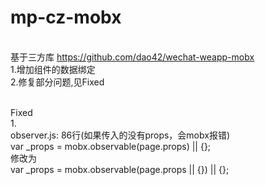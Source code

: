 # mp-cz-mobx
</br>基于三方库 https://github.com/dao42/wechat-weapp-mobx</br>
1.增加组件的数据绑定</br>
2.修复部分问题,见Fixed</br>

</br>Fixed</br>
1.</br>
observer.js: 86行(如果传入的没有props，会mobx报错)</br>
    var _props = mobx.observable(page.props) || {};</br>
修改为</br>
    var _props = mobx.observable(page.props || {}) || {};

